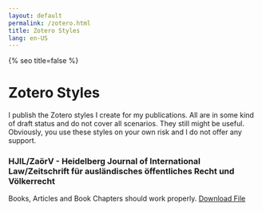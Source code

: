 ```yaml
---
layout: default
permalink: /zotero.html
title: Zotero Styles
lang: en-US
---
```

{% seo title=false %}
# Zotero Styles
I publish the Zotero styles I create for my publications. All are in some kind of draft status and do not cover all scenarios. They still might be useful. Obviously, you use these styles on your own risk and I do not offer any support.
### HJIL/ZaörV - Heidelberg Journal of International Law/Zeitschrift für ausländisches öffentliches Recht und Völkerrecht
Books, Articles and Book Chapters should work properly.
<a href="hjil_noll_draft.csl" download>Download File</a>
